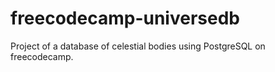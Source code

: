 # freecodecamp-universedb
Project of a database of celestial bodies using PostgreSQL on freecodecamp.
